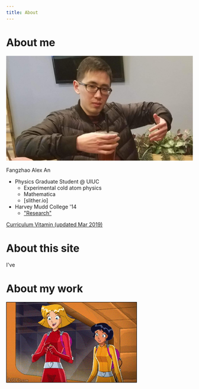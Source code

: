 ```yaml
---
title: About
---
```


# About me

![alex an](/assets/images/itsme.jpg)

Fangzhao Alex An
* Physics Graduate Student @ UIUC
  * Experimental cold atom physics
  * Mathematica
  * [slither.io]
* Harvey Mudd College '14
  * ["Research"](/assets/vids/rotatinglight.mp4)


[Curriculum Vitamin (updated Mar 2019)](/assets/docs/alexcv.pdf)

# About this site

I've

# About my work
![TOTALLY](/assets/vids/lasers.gif)
